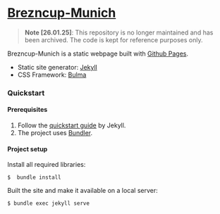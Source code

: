 # [Brezncup-Munich](https://brezncup-munich.de)

> **Note [26.01.25]**: This repository is no longer maintained and has been archived. The code is kept for reference purposes only.


Brezncup-Munich is a static webpage built with [Github Pages](https://pages.github.com/).

- Static site generator: [Jekyll](https://jekyllrb.com/)
- CSS Framework: [Bulma](https://bulma.io/)

### Quickstart
#### Prerequisites
1. Follow the [quickstart guide](https://jekyllrb.com/docs/) by Jekyll.
2. The project uses [Bundler](https://rubygems.org/gems/bundler).

#### Project setup
Install all required libraries:

    $  bundle install

Built the site and make it available on a local server:

    $ bundle exec jekyll serve

